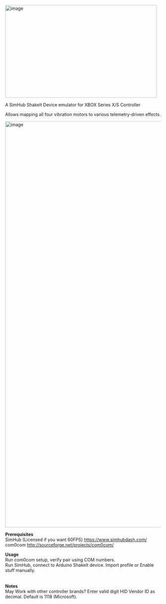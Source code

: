 <img width="489" height="299" alt="image" src="https://github.com/user-attachments/assets/9405f7eb-1259-47b4-b7ea-88aa5f8eee6a" />

A SimHub ShakeIt Device emulator for XBOX Series X/S Controller

Allows mapping all four vibration motors to various telemetry-driven effects.

<img width="1225" height="1310" alt="image" src="https://github.com/user-attachments/assets/878f0b07-5882-4ec6-83cc-87c86a95fb90" />

<b>Prerequisites</b><br>
SimHub (Licensed if you want 60FPS) https://www.simhubdash.com/<br>
com0com http://sourceforge.net/projects/com0com/<br>

<b>Usage</b><br>
Run com0com setup, verify pair using COM numbers.<br>
Run SimHub, connect to Arduino ShakeIt device. Import profile or Enable stuff manually.<br>
<br>
<br>
<b>Notes</b><br>
May Work with other controller brands? Enter valid digit HID Vendor ID as decimal. Default is 1118 (Microsoft).
